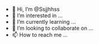 - 👋 Hi, I’m @Ssjjhhss
- 👀 I’m interested in ...
- 🌱 I’m currently learning ...
- 💞️ I’m looking to collaborate on ...
- 📫 How to reach me ...

<!---
Ssjjhhss/Ssjjhhss is a ✨ special ✨ repository because its `README.md` (this file) appears on your GitHub profile.
You can click the Preview link to take a look at your changes.
--->
